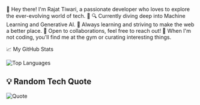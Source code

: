 👋 Hey there! I'm Rajat Tiwari, a passionate developer who loves to explore the ever-evolving world of tech. 🚀
🔍 Currently diving deep into Machine Learning and Generative AI.
🌱 Always learning and striving to make the web a better place.
🤝 Open to collaborations, feel free to reach out!
📖 When I'm not coding, you'll find me at the gym or curating interesting things.


📈 My GitHub Stats



![Top Languages](https://github-readme-stats.vercel.app/api/top-langs/?username=rajat1299&layout=compact&theme=radical)

## 💡 Random Tech Quote

![Quote](https://quotes-github-readme.vercel.app/api?type=horizontal&theme=radical)
